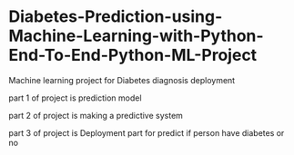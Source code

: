 # Diabetes-Prediction-using-Machine-Learning-with-Python-End-To-End-Python-ML-Project
Machine learning project for Diabetes diagnosis deployment

part 1 of project is prediction model 

part 2 of project is making a predictive system 

part 3 of project is Deployment part for 
predict if person have diabetes or no 
